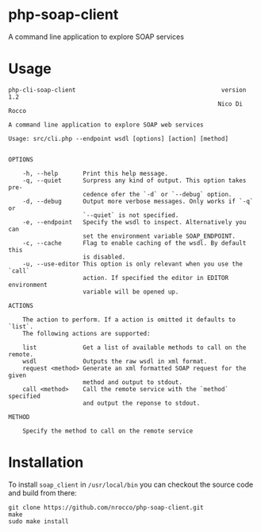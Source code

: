 php-soap-client
===============

A command line application to explore SOAP services


Usage
=====

    php-cli-soap-client                                         version 1.2
                                                               Nico Di Rocco

    A command line application to explore SOAP web services

    Usage: src/cli.php --endpoint wsdl [options] [action] [method]


    OPTIONS

        -h, --help       Print this help message.
        -q, --quiet      Surpress any kind of output. This option takes pre-
                         cedence ofer the `-d` or `--debug` option.
        -d, --debug      Output more verbose messages. Only works if `-q` or
                         `--quiet` is not specified.
        -e, --endpoint   Specify the wsdl to inspect. Alternatively you can
                         set the environment variable SOAP_ENDPOINT.
        -c, --cache      Flag to enable caching of the wsdl. By default this
                         is disabled.
        -u, --use-editor This option is only relevant when you use the `call`
                         action. If specified the editor in EDITOR environment
                         variable will be opened up.

    ACTIONS

        The action to perform. If a action is omitted it defaults to `list`.
        The following actions are supported:

        list             Get a list of available methods to call on the remote.
        wsdl             Outputs the raw wsdl in xml format.
        request <method> Generate an xml formatted SOAP request for the given
                         method and output to stdout.
        call <method>    Call the remote service with the `method` specified
                         and output the reponse to stdout.

    METHOD

        Specify the method to call on the remote service



Installation
============

To install `soap_client` in `/usr/local/bin` you can checkout the source code and build from there:

    git clone https://github.com/nrocco/php-soap-client.git
    make
    sudo make install
